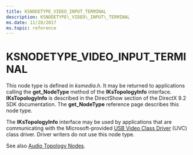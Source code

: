 ```yaml
---
title: KSNODETYPE_VIDEO_INPUT_TERMINAL
description: KSNODETYPE\_VIDEO\_INPUT\_TERMINAL
ms.date: 11/28/2017
ms.topic: reference
---
```


# KSNODETYPE\_VIDEO\_INPUT\_TERMINAL


This node type is defined in *ksmedia.h*. It may be returned to applications calling the **get\_NodeType** method of the **IKsTopologyInfo** interface. **IKsTopologyInfo** is described in the DirectShow section of the DirectX 9.2 SDK documentation. The **get\_NodeType** reference page describes this node type.

The **IKsTopologyInfo** interface may be used by applications that are communicating with the Microsoft-provided [USB Video Class Driver](./usb-video-class-driver.md) (UVC) class driver. Driver writers do not use this node type.

See also [Audio Topology Nodes](../audio/audio-topology-nodes.md).

 

